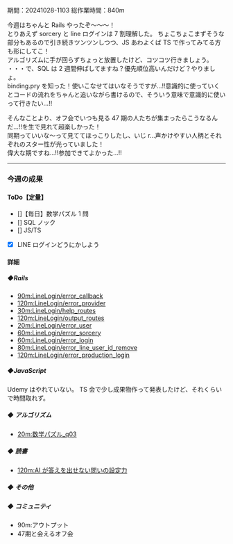 期間：20241028-1103
総作業時間：840m

今週はちゃんと Rails やったぞ〜〜〜！<br>
とりあえず sorcery と line ログインは 7 割理解した。
ちょこちょこまずそうな部分もあるので引き続きツンツンしつつ、JS あわよくば TS で作ってみてる方も形にしてこ！<br>
アルゴリズムに手が回らずちょっと放置したけど、コツコツ行きましょう。<br>
・・・で、SQL は 2 週間伸ばしてますね？優先順位高いんだけど？やりましょ。<br>
binding.pry を知った！使いこなせてはいなそうですが...!!意識的に使っていくとコードの流れをちゃんと追いながら書けるので、そういう意味で意識的に使いって行きたい...!!<br>

そんなことより、オフ会でいつも見る 47 期の人たちが集まったらこうなるんだ...!!を生で見れて超楽しかった！<br>
同期っていいな〜って見ててほっこりしたし、いじ r...声かけやすい人柄とそれぞれのスター性が光っていました！<br>
偉大な期ですね...!!参加できてよかった...!!

---

### 今週の成果

#### ToDo【定量】

- []【毎日】数学パズル 1 問
- [] SQL ノック
- [] JS/TS
- [x] LINE ログインどうにかしよう

#### 詳細

##### ◆Rails

- [90m:LineLogin/error_callback](https://github.com/yu-ka3028/TIL/blob/main/Rails/202410280850_LineLogin_callback.md)
- [120m:LineLogin/error_provider](https://github.com/yu-ka3028/TIL/blob/main/Rails/202410290830_LineLogin_OauthsComtroller.md)
- [30m:LineLogin/help_routes](https://github.com/yu-ka3028/TIL/blob/main/Rails/202410292130_LineLogin_help_routes.md)
- [120m:LineLogin/output_routes](https://github.com/yu-ka3028/TIL/blob/main/Rails/202410301300_LineLogin_routes_output.md)
- [20m:LineLogin/error_user](https://github.com/yu-ka3028/TIL/blob/main/Rails/202411010850_LineLogin_callback.md)
- [60m:LineLogin/error_sorcery](https://github.com/yu-ka3028/TIL/blob/main/Rails/202411020935LineLogin_sorcery.md)
- [60m:LineLogin/error_login](https://github.com/yu-ka3028/TIL/blob/main/Rails/202411022120LineLogin_new.md)
- [80m:LineLogin/error_line_user_id_remove](https://github.com/yu-ka3028/TIL/blob/main/Rails/202411031355_LineLogin_line_user_id_remove.md)
- [120m:LineLogin/error_production_login](https://github.com/yu-ka3028/TIL/blob/main/Rails/202411031845_LineLogin.md)


##### ◆JavaScript

Udemy はやれていない。
TS 会で少し成果物作って発表したけど、それくらいで時間取れず。

##### ◆ アルゴリズム

- [20m:数学パズル\_q03](https://github.com/yu-ka3028/TIL/blob/main/Ruby/202410271530.md)

##### ◆ 読書

- [120m:AI が答えを出せない問いの設定力](https://github.com/yu-ka3028/TIL/blob/main/Book/202410281200_AI%E3%81%8C%E7%AD%94%E3%81%88%E3%82%92%E5%87%BA%E3%81%9B%E3%81%AA%E3%81%84%E5%95%8F%E3%81%84%E3%81%AE%E8%A8%AD%E5%AE%9A%E5%8A%9B.md)

##### ◆ その他

##### ◆ コミュニティ

- 90m:アウトプット
- 47期と会えるオフ会

